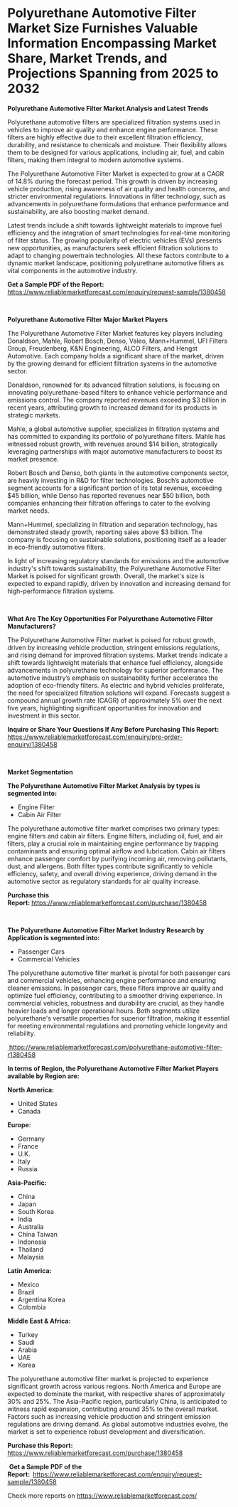 <p><h1>Polyurethane Automotive Filter Market Size Furnishes Valuable Information Encompassing Market Share, Market Trends, and Projections Spanning from 2025 to 2032</h1></p><p><strong>Polyurethane Automotive Filter Market Analysis and Latest Trends</strong></p>
<p><p>Polyurethane automotive filters are specialized filtration systems used in vehicles to improve air quality and enhance engine performance. These filters are highly effective due to their excellent filtration efficiency, durability, and resistance to chemicals and moisture. Their flexibility allows them to be designed for various applications, including air, fuel, and cabin filters, making them integral to modern automotive systems.</p><p>The Polyurethane Automotive Filter Market is expected to grow at a CAGR of 14.8% during the forecast period. This growth is driven by increasing vehicle production, rising awareness of air quality and health concerns, and stricter environmental regulations. Innovations in filter technology, such as advancements in polyurethane formulations that enhance performance and sustainability, are also boosting market demand.</p><p>Latest trends include a shift towards lightweight materials to improve fuel efficiency and the integration of smart technologies for real-time monitoring of filter status. The growing popularity of electric vehicles (EVs) presents new opportunities, as manufacturers seek efficient filtration solutions to adapt to changing powertrain technologies. All these factors contribute to a dynamic market landscape, positioning polyurethane automotive filters as vital components in the automotive industry.</p></p>
<p><strong>Get a Sample PDF of the Report:&nbsp;</strong> <a href="https://www.reliablemarketforecast.com/enquiry/request-sample/1380458?utm_campaign=2479&utm_medium=2&utm_source=Github&utm_content=ia&utm_term=30032025&utm_id=polyurethane-automotive-filter">https://www.reliablemarketforecast.com/enquiry/request-sample/1380458</a></p>
<p>&nbsp;</p>
<p><strong>Polyurethane Automotive Filter Major Market Players</strong></p>
<p><p>The Polyurethane Automotive Filter Market features key players including Donaldson, Mahle, Robert Bosch, Denso, Valeo, Mann+Hummel, UFI Filters Group, Freudenberg, K&N Engineering, ALCO Filters, and Hengst Automotive. Each company holds a significant share of the market, driven by the growing demand for efficient filtration systems in the automotive sector.</p><p>Donaldson, renowned for its advanced filtration solutions, is focusing on innovating polyurethane-based filters to enhance vehicle performance and emissions control. The company reported revenues exceeding $3 billion in recent years, attributing growth to increased demand for its products in strategic markets.</p><p>Mahle, a global automotive supplier, specializes in filtration systems and has committed to expanding its portfolio of polyurethane filters. Mahle has witnessed robust growth, with revenues around $14 billion, strategically leveraging partnerships with major automotive manufacturers to boost its market presence.</p><p>Robert Bosch and Denso, both giants in the automotive components sector, are heavily investing in R&D for filter technologies. Bosch’s automotive segment accounts for a significant portion of its total revenue, exceeding $45 billion, while Denso has reported revenues near $50 billion, both companies enhancing their filtration offerings to cater to the evolving market needs.</p><p>Mann+Hummel, specializing in filtration and separation technology, has demonstrated steady growth, reporting sales above $3 billion. The company is focusing on sustainable solutions, positioning itself as a leader in eco-friendly automotive filters.</p><p>In light of increasing regulatory standards for emissions and the automotive industry's shift towards sustainability, the Polyurethane Automotive Filter Market is poised for significant growth. Overall, the market's size is expected to expand rapidly, driven by innovation and increasing demand for high-performance filtration systems.</p></p>
<p>&nbsp;</p>
<p><strong>What Are The Key Opportunities For Polyurethane Automotive Filter Manufacturers?</strong></p>
<p><p>The Polyurethane Automotive Filter market is poised for robust growth, driven by increasing vehicle production, stringent emissions regulations, and rising demand for improved filtration systems. Market trends indicate a shift towards lightweight materials that enhance fuel efficiency, alongside advancements in polyurethane technology for superior performance. The automotive industry’s emphasis on sustainability further accelerates the adoption of eco-friendly filters. As electric and hybrid vehicles proliferate, the need for specialized filtration solutions will expand. Forecasts suggest a compound annual growth rate (CAGR) of approximately 5% over the next five years, highlighting significant opportunities for innovation and investment in this sector.</p></p>
<p><strong>Inquire or Share Your Questions If Any Before Purchasing This Report:</strong> <a href="https://www.reliablemarketforecast.com/enquiry/pre-order-enquiry/1380458?utm_campaign=2479&utm_medium=2&utm_source=Github&utm_content=ia&utm_term=30032025&utm_id=polyurethane-automotive-filter">https://www.reliablemarketforecast.com/enquiry/pre-order-enquiry/1380458</a></p>
<p>&nbsp;</p>
<p><strong>Market Segmentation</strong></p>
<p><strong>The Polyurethane Automotive Filter Market Analysis by types is segmented into:</strong></p>
<p><ul><li>Engine Filter</li><li>Cabin Air Filter</li></ul></p>
<p><p>The polyurethane automotive filter market comprises two primary types: engine filters and cabin air filters. Engine filters, including oil, fuel, and air filters, play a crucial role in maintaining engine performance by trapping contaminants and ensuring optimal airflow and lubrication. Cabin air filters enhance passenger comfort by purifying incoming air, removing pollutants, dust, and allergens. Both filter types contribute significantly to vehicle efficiency, safety, and overall driving experience, driving demand in the automotive sector as regulatory standards for air quality increase.</p></p>
<p><strong>Purchase this Report:&nbsp;</strong><a href="https://www.reliablemarketforecast.com/purchase/1380458?utm_campaign=2479&utm_medium=2&utm_source=Github&utm_content=ia&utm_term=30032025&utm_id=polyurethane-automotive-filter">https://www.reliablemarketforecast.com/purchase/1380458</a></p>
<p>&nbsp;</p>
<p><strong>The Polyurethane Automotive Filter Market Industry Research by Application is segmented into:</strong></p>
<p><ul><li>Passenger Cars</li><li>Commercial Vehicles</li></ul></p>
<p><p>The polyurethane automotive filter market is pivotal for both passenger cars and commercial vehicles, enhancing engine performance and ensuring cleaner emissions. In passenger cars, these filters improve air quality and optimize fuel efficiency, contributing to a smoother driving experience. In commercial vehicles, robustness and durability are crucial, as they handle heavier loads and longer operational hours. Both segments utilize polyurethane's versatile properties for superior filtration, making it essential for meeting environmental regulations and promoting vehicle longevity and reliability.</p></p>
<p><a href="https://www.reliablemarketforecast.com/polyurethane-automotive-filter-r1380458?utm_campaign=2479&utm_medium=2&utm_source=Github&utm_content=ia&utm_term=30032025&utm_id=polyurethane-automotive-filter">&nbsp;https://www.reliablemarketforecast.com/polyurethane-automotive-filter-r1380458</a></p>
<p><strong>In terms of Region, the Polyurethane Automotive Filter Market Players available by Region are:</strong></p>
<p>
    <p> <strong> North America: </strong>
        <ul>
            <li>United States</li>
            <li>Canada</li>
        </ul>
        </p> 
    <p> <strong> Europe: </strong>
        <ul>
            <li>Germany</li>
            <li>France</li>
            <li>U.K.</li>
            <li>Italy</li>
            <li>Russia</li>
        </ul>
        </p> 
    <p> <strong> Asia-Pacific: </strong>
        <ul>
            <li>China</li>
            <li>Japan</li>
            <li>South Korea</li>
            <li>India</li>
            <li>Australia</li>
            <li>China Taiwan</li>
            <li>Indonesia</li>
            <li>Thailand</li>
            <li>Malaysia</li>
        </ul>
        </p> 
    <p> <strong> Latin America: </strong>
        <ul>
            <li>Mexico</li>
            <li>Brazil</li>
            <li>Argentina Korea</li>
            <li>Colombia</li>
        </ul>
        </p> 
    <p> <strong> Middle East & Africa: </strong>
        <ul>
            <li>Turkey</li>
            <li>Saudi</li>
            <li>Arabia</li>
            <li>UAE</li>
            <li>Korea</li>
        </ul>
    </p>
    </p>
<p><p>The polyurethane automotive filter market is projected to experience significant growth across various regions. North America and Europe are expected to dominate the market, with respective shares of approximately 30% and 25%. The Asia-Pacific region, particularly China, is anticipated to witness rapid expansion, contributing around 35% to the overall market. Factors such as increasing vehicle production and stringent emission regulations are driving demand. As global automotive industries evolve, the market is set to experience robust development and diversification.</p></p>
<p><strong>Purchase this Report: </strong><a href="https://www.reliablemarketforecast.com/purchase/1380458?utm_campaign=2479&utm_medium=2&utm_source=Github&utm_content=ia&utm_term=30032025&utm_id=polyurethane-automotive-filter">https://www.reliablemarketforecast.com/purchase/1380458</a></p>
<p>&nbsp;<strong>Get a Sample PDF of the Report:&nbsp;&nbsp;</strong><a href="https://www.reliablemarketforecast.com/enquiry/request-sample/1380458?utm_campaign=2479&utm_medium=2&utm_source=Github&utm_content=ia&utm_term=30032025&utm_id=polyurethane-automotive-filter">https://www.reliablemarketforecast.com/enquiry/request-sample/1380458</a></p>
<p><strong></strong></p>
<p>Check more reports on <a href="https://www.reliablemarketforecast.com/?utm_campaign=2479&utm_medium=2&utm_source=Github&utm_content=ia&utm_term=30032025&utm_id=polyurethane-automotive-filter">https://www.reliablemarketforecast.com/</a></p>